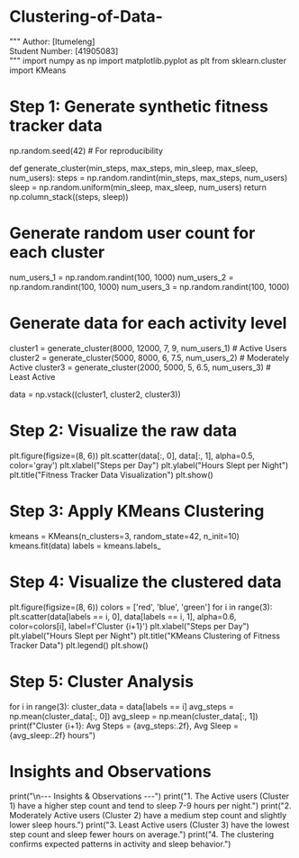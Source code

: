 # Clustering-of-Data-
"""
Author: [Itumeleng]  
Student Number: [41905083]  
"""
import numpy as np
import matplotlib.pyplot as plt
from sklearn.cluster import KMeans

# Step 1: Generate synthetic fitness tracker data
np.random.seed(42)  # For reproducibility

def generate_cluster(min_steps, max_steps, min_sleep, max_sleep, num_users):
    steps = np.random.randint(min_steps, max_steps, num_users)
    sleep = np.random.uniform(min_sleep, max_sleep, num_users)
    return np.column_stack((steps, sleep))

# Generate random user count for each cluster
num_users_1 = np.random.randint(100, 1000)
num_users_2 = np.random.randint(100, 1000)
num_users_3 = np.random.randint(100, 1000)

# Generate data for each activity level
cluster1 = generate_cluster(8000, 12000, 7, 9, num_users_1)  # Active Users
cluster2 = generate_cluster(5000, 8000, 6, 7.5, num_users_2)  # Moderately Active
cluster3 = generate_cluster(2000, 5000, 5, 6.5, num_users_3)  # Least Active

data = np.vstack((cluster1, cluster2, cluster3))

# Step 2: Visualize the raw data
plt.figure(figsize=(8, 6))
plt.scatter(data[:, 0], data[:, 1], alpha=0.5, color='gray')
plt.xlabel("Steps per Day")
plt.ylabel("Hours Slept per Night")
plt.title("Fitness Tracker Data Visualization")
plt.show()

# Step 3: Apply KMeans Clustering
kmeans = KMeans(n_clusters=3, random_state=42, n_init=10)
kmeans.fit(data)
labels = kmeans.labels_

# Step 4: Visualize the clustered data
plt.figure(figsize=(8, 6))
colors = ['red', 'blue', 'green']
for i in range(3):
    plt.scatter(data[labels == i, 0], data[labels == i, 1], alpha=0.6, color=colors[i], label=f'Cluster {i+1}')
plt.xlabel("Steps per Day")
plt.ylabel("Hours Slept per Night")
plt.title("KMeans Clustering of Fitness Tracker Data")
plt.legend()
plt.show()

# Step 5: Cluster Analysis
for i in range(3):
    cluster_data = data[labels == i]
    avg_steps = np.mean(cluster_data[:, 0])
    avg_sleep = np.mean(cluster_data[:, 1])
    print(f"Cluster {i+1}: Avg Steps = {avg_steps:.2f}, Avg Sleep = {avg_sleep:.2f} hours")

# Insights and Observations
print("\n--- Insights & Observations ---")
print("1. The Active users (Cluster 1) have a higher step count and tend to sleep 7-9 hours per night.")
print("2. Moderately Active users (Cluster 2) have a medium step count and slightly lower sleep hours.")
print("3. Least Active users (Cluster 3) have the lowest step count and sleep fewer hours on average.")
print("4. The clustering confirms expected patterns in activity and sleep behavior.")
